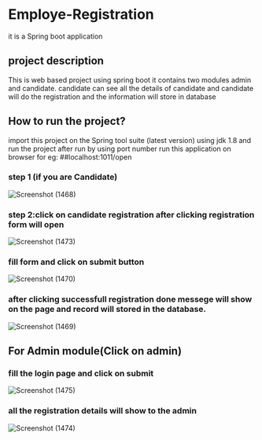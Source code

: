 # Employe-Registration
it is a Spring boot application
## project description
This is web based project using spring boot it contains two modules admin and candidate. candidate can see all the details of candidate and candidate will do the registration and the information will store in database
## How to run the project?
import this project on the Spring tool suite (latest version) using jdk 1.8 and run the project after run by using port number run this application on browser 
for eg:
##localhost:1011/open
### step 1 (if you are Candidate)
![Screenshot (1468)](https://user-images.githubusercontent.com/121505999/209807938-72fa4854-a14c-4241-acf2-9449147d0d46.png)
### step 2:click on candidate registration after clicking registration form will open
![Screenshot (1473)](https://user-images.githubusercontent.com/121505999/209808063-4b382059-1a16-4b55-ba48-579642c6cbf7.png)
### fill form and click on submit button 
![Screenshot (1470)](https://user-images.githubusercontent.com/121505999/209808102-6265c18f-288a-4391-aa14-eb19ab8e83f2.png)
### after clicking successfull registration done messege will show on the page and record will stored in the database.
![Screenshot (1469)](https://user-images.githubusercontent.com/121505999/209808135-429240e5-9500-44c8-b955-4a22de3df1e4.png)
## For Admin module(Click on admin)
### fill the login page and click on submit
![Screenshot (1475)](https://user-images.githubusercontent.com/121505999/209808263-d077aa63-e29d-4e58-b7bb-ff35caa3ad8f.png)
### all the registration details will show to the admin
![Screenshot (1474)](https://user-images.githubusercontent.com/121505999/209808343-fedbc525-5fa4-433e-a9e2-2f9b1ccb3cd6.png)
